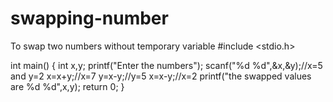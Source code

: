 # swapping-number
To swap two numbers without temporary variable
#include <stdio.h>

int main() {
 int x,y;
 printf("Enter the numbers");
 scanf("%d %d",&x,&y);//x=5 and y=2
 x=x+y;//x=7
 y=x-y;//y=5
 x=x-y;//x=2
 printf("the swapped values are %d %d",x,y);
    return 0;
}

